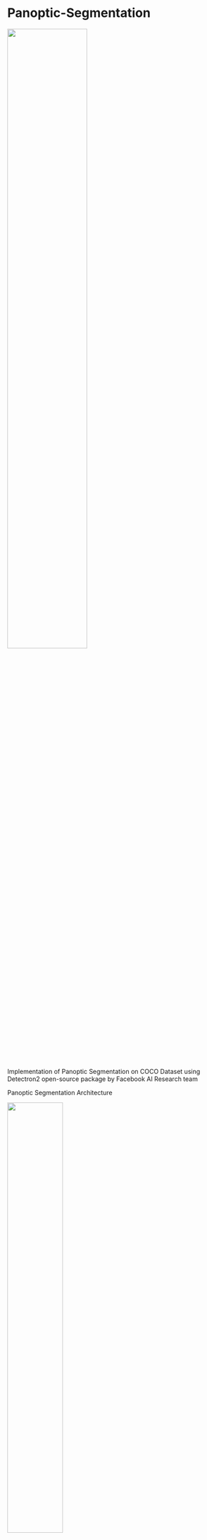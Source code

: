# Panoptic-Segmentation

<img src="https://user-images.githubusercontent.com/25415975/145644654-fa0e4e09-f335-43f9-97a4-fe0f2c92a330.png" width=60% height=60%>

Implementation of Panoptic Segmentation on COCO Dataset using Detectron2 open-source package by Facebook AI Research team

Panoptic Segmentation Architecture

<img src="https://user-images.githubusercontent.com/25415975/145644850-633ea483-f0df-4c90-83e1-be177baedcc4.png" width=50% height=50%>


Final Results!

Below image shows how panoptic segmentation identifies both instances and semantics using a single unified network

<img src="https://user-images.githubusercontent.com/25415975/145644917-ebea0092-0e3c-4c00-b54e-b8c65ccd601a.png" width=50% height=50%>

Link: https://github.com/facebookresearch/detectron2
